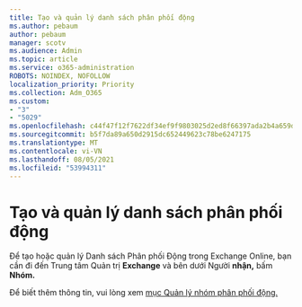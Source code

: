 ```yaml
---
title: Tạo và quản lý danh sách phân phối động
ms.author: pebaum
author: pebaum
manager: scotv
ms.audience: Admin
ms.topic: article
ms.service: o365-administration
ROBOTS: NOINDEX, NOFOLLOW
localization_priority: Priority
ms.collection: Adm_O365
ms.custom:
- "3"
- "5029"
ms.openlocfilehash: c44f47f12f7622df34ef9f9803025d2ed8f66397ada2b4a659df9b4d2dc75781
ms.sourcegitcommit: b5f7da89a650d2915dc652449623c78be6247175
ms.translationtype: MT
ms.contentlocale: vi-VN
ms.lasthandoff: 08/05/2021
ms.locfileid: "53994311"
---
```

# <a name="creating-and-managing-dynamic-distribution-lists"></a>Tạo và quản lý danh sách phân phối động

Để tạo hoặc quản lý Danh sách Phân phối Động trong Exchange Online, bạn cần đi đến Trung tâm Quản trị **Exchange** và bên dưới Người **nhận,** bấm **Nhóm.**

Để biết thêm thông tin, vui lòng xem [mục Quản lý nhóm phân phối động.](https://docs.microsoft.com/exchange/recipients-in-exchange-online/manage-dynamic-distribution-groups/manage-dynamic-distribution-groups)
